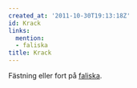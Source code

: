 ```yaml
---
created_at: '2011-10-30T19:13:18Z'
id: Krack
links:
  mention:
  - faliska
title: Krack
---
```


Fästning eller fort på [faliska].

  [faliska]: faliska
